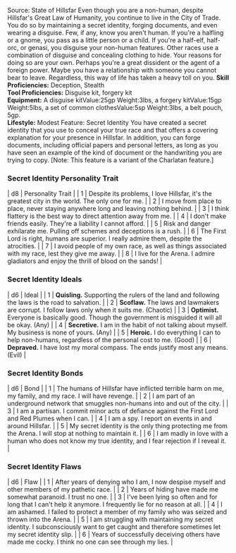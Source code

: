 Source: State of Hillsfar
Even though you are a non-human, despite Hillsfar's Great Law of Humanity, you continue to live in the City of Trade. You do so by maintaining a secret identity, forging documents, and even wearing a disguise. Few, if any, know you aren't human.
If you're a halfling or a gnome, you pass as a little person or a child. If you're a half-elf, half-orc, or genasi, you disguise your non-human features. Other races use a combination of disguise and concealing clothing to hide.
Your reasons for doing so are your own. Perhaps you're a great dissident or the agent of a foreign power. Maybe you have a relationship with someone you cannot bear to leave. Regardless, this way of life has taken a heavy toll on you.
**Skill Proficiencies:** Deception, Stealth  
**Tool Proficiencies:** Disguise kit, forgery kit  
**Equipment:** A disguise kitValue:25gp Weight:3lbs, a forgery kitValue:15gp Weight:5lbs, a set of common clothesValue:5sp Weight:3lbs, a belt pouch, 5gp.  
**Lifestyle:** Modest
Feature: Secret Identity
You have created a secret identity that you use to conceal your true race and that offers a covering explanation for your presence in Hillsfar. In addition, you can forge documents, including official papers and personal letters, as long as you have seen an example of the kind of document or the handwriting you are trying to copy.
[Note: This feature is a variant of the Charlatan feature.]
### **Secret Identity Personality Trait**
| d8 | Personality Trait |
| 1 | Despite its problems, I love Hillsfar, it's the greatest city in the world. The only one for me. |
| 2 | I move from place to place, never staying anywhere long and leaving nothing behind. |
| 3 | I think flattery is the best way to direct attention away from me. |
| 4 | I don't make friends easily. They're a liability I cannot afford. |
| 5 | Risk and danger exhilarate me. Pulling off schemes and deceptions is a rush. |
| 6 | The First Lord is right, humans are superior. I really admire them, despite the atrocities. |
| 7 | I avoid people of my own race, as well as things associated with my race, lest they give me away. |
| 8 | I live for the Arena. I admire gladiators and enjoy the thrill of blood on the sands! |
### **Secret Identity Ideals**
| d6 | Ideal |
| 1 | **Quisling.** Supporting the rulers of the land and following the laws is the road to salvation. |
| 2 | **Scoflaw.** The laws and lawmakers are corrupt. I follow laws only when it suits me. (Chaotic) |
| 3 | **Optimist.** Everyone is basically good. Though the government is misguided it will all be okay. (Any) |
| 4 | **Secretive.** I am in the habit of not talking about myself. My business is none of yours. (Any) |
| 5 | **Heroic.** I do everything I can to help non-humans, regardless of the personal cost to me. (Good) |
| 6 | **Depraved.** I have lost my moral compass. The ends justify most any means. (Evil) |
### **Secret Identity Bonds**
| d6 | Bond |
| 1 | The humans of Hillsfar have inflicted terrible harm on me, my family, and my race. I will have revenge. |
| 2 | I am part of an underground network that smuggles non-humans into and out of the city. |
| 3 | I am a partisan. I commit minor acts of defiance against the First Lord and Red Plumes when I can. |
| 4 | I am a spy. I report on events in and around Hillsfar. |
| 5 | My secret identity is the only thing protecting me from the Arena. I will stop at nothing to maintain it. |
| 6 | I am madly in love with a human who does not know my true identity, and I fear rejection if I reveal it. |
### **Secret Identity Flaws**
| d6 | Flaw |
| 1 | After years of denying who I am, I now despise myself and other members of my pathetic race. |
| 2 | Years of hiding have made me somewhat paranoid. I trust no one. |
| 3 | I've been lying so often and for long that I can't help it anymore. I frequently lie for no reason at all. |
| 4 | I am ashamed. I failed to protect a member of my family who was seized and thrown into the Arena. |
| 5 | I am struggling with maintaining my secret identity. I subconsciously want to get caught and therefore sometimes let my secret identity slip. |
| 6 | Years of successfully deceiving others have made me cocky. I think no one can see through my lies. |